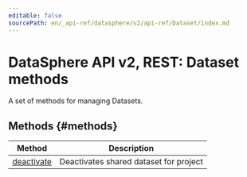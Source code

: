```yaml
---
editable: false
sourcePath: en/_api-ref/datasphere/v2/api-ref/Dataset/index.md
---
```


# DataSphere API v2, REST: Dataset methods
A set of methods for managing Datasets.

## Methods {#methods}
Method | Description
--- | ---
[deactivate](deactivate.md) | Deactivates shared dataset for project
